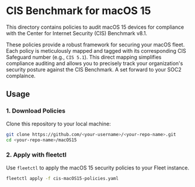 # CIS Benchmark for macOS 15

This directory contains policies to audit macOS 15 devices for compliance with the Center for Internet Security (CIS) Benchmark v8.1.

These policies provide a robust framework for securing your macOS fleet. Each policy is meticulously mapped and tagged with its corresponding CIS Safeguard number (e.g., `CIS 5.1`). This direct mapping simplifies compliance auditing and allows you to precisely track your organization's security posture against the CIS Benchmark. A set forward to your SOC2 complaince. 

## Usage

### 1. Download Policies

Clone this repository to your local machine:

```sh
git clone https://github.com/<your-username>/<your-repo-name>.git
cd <your-repo-name>/macOS15
```

### 2. Apply with fleetctl

Use `fleetctl` to apply the macOS 15 security policies to your Fleet instance.

```sh
fleetctl apply -f cis-macOS15-policies.yaml
```